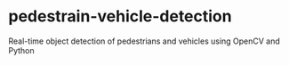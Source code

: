 # pedestrain-vehicle-detection
Real-time object detection of pedestrians and vehicles using OpenCV and Python
